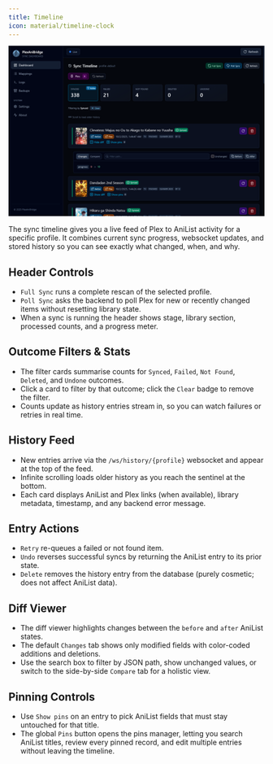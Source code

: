 ```yaml
---
title: Timeline
icon: material/timeline-clock
---
```


![Timeline view](../img/screenshots/timeline.png)

The sync timeline gives you a live feed of Plex to AniList activity for a specific profile. It combines current sync progress, websocket updates, and stored history so you can see exactly what changed, when, and why.

## Header Controls

- `Full Sync` runs a complete rescan of the selected profile.
- `Poll Sync` asks the backend to poll Plex for new or recently changed items without resetting library state.
- When a sync is running the header shows stage, library section, processed counts, and a progress meter.

## Outcome Filters & Stats

- The filter cards summarise counts for `Synced`, `Failed`, `Not Found`, `Deleted`, and `Undone` outcomes.
- Click a card to filter by that outcome; click the `Clear` badge to remove the filter.
- Counts update as history entries stream in, so you can watch failures or retries in real time.

## History Feed

- New entries arrive via the `/ws/history/{profile}` websocket and appear at the top of the feed.
- Infinite scrolling loads older history as you reach the sentinel at the bottom.
- Each card displays AniList and Plex links (when available), library metadata, timestamp, and any backend error message.

## Entry Actions

- `Retry` re-queues a failed or not found item.
- `Undo` reverses successful syncs by returning the AniList entry to its prior state.
- `Delete` removes the history entry from the database (purely cosmetic; does not affect AniList data).

## Diff Viewer

- The diff viewer highlights changes between the `before` and `after` AniList states.
- The default `Changes` tab shows only modified fields with color-coded additions and deletions.
- Use the search box to filter by JSON path, show unchanged values, or switch to the side-by-side `Compare` tab for a holistic view.

## Pinning Controls

- Use `Show pins` on an entry to pick AniList fields that must stay untouched for that title.
- The global `Pins` button opens the pins manager, letting you search AniList titles, review every pinned record, and edit multiple entries without leaving the timeline.
